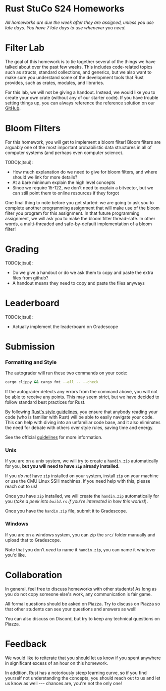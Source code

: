 # Rust StuCo S24 Homeworks

_All homeworks are due the week after they are assigned, unless you use late days._
_You have 7 late days to use whenever you need._


# Filter Lab

The goal of this homework is to tie together several of the things we have talked about over the
past few weeks. This includes code-related topics such as structs, standard collections, and
generics, but we also want to make sure you understand some of the development tools that Rust
provides, such as crates, modules, and libraries.

For this lab, we will not be giving a handout. Instead, we would like you to create your own crate
(without any of our starter code). If you have trouble setting things up, you can always reference
the reference solution on our [GitHub](todo_link).


# Bloom Filters

For this homework, you will get to implement a bloom filter! Bloom filters are arguably one of the
most important probabilistic data structures in all of computer systems (and perhaps even computer
science).

TODO(cjtsui):
- How much explanation do we need to give for bloom filters, and where should we link for more
details?
- At a bare minimum explain the high level concepts
- Since we require 15-122, we don't need to explain a bitvector, but we can still point them to
online resources if they forgot

One final thing to note before you get started: we are going to ask you to complete another
programming assignment that will make use of the bloom filter you program for this assignment.
In that future programming assignment, we will ask you to make the bloom filter thread-safe.
In other words, a multi-threaded and safe-by-default implementation of a bloom filter!


# Grading

TODO(cjtsui):
- Do we give a handout or do we ask them to copy and paste the extra files from github?
- A handout means they need to copy and paste the files anyways


# Leaderboard

TODO(cjtsui):
- Actually implement the leaderboard on Gradescope




# Submission

### Formatting and Style

The autograder will run these two commands on your code:

```sh
cargo clippy && cargo fmt --all -- --check
```

If the autograder detects any errors from the command above,
you will not be able to receive any points. This may seem strict, but we have decided to follow
standard best practices for Rust.

By following [Rust's style guidelines](https://doc.rust-lang.org/stable/style-guide/),
you ensure that anybody reading your code (who is familiar with Rust) will be
able to easily navigate your code. This can help with diving into an unfamiliar code base,
and it also eliminates the need for debate with others over style rules, saving time and energy.

See the official [guidelines](https://doc.rust-lang.org/stable/style-guide/) for more information.

### Unix

If you are on a unix system, we will try to create a `handin.zip` automatically for you,
**but you will need to have `zip` already installed**.

If you _do not_ have `zip` installed on your system,
install `zip` on your machine or use the CMU Linux SSH machines.
If you need help with this, please reach out to us!

Once you have `zip` installed, we will create the `handin.zip` automatically for you
(_take a peek into `build.rs` if you're interested in how this works!_).

Once you have the `handin.zip` file, submit it to Gradescope.

### Windows

If you are on a windows system, you can zip the `src/` folder manually
and upload that to Gradescope.

Note that you don't _need_ to name it `handin.zip`, you can name it whatever you'd like.

# Collaboration

In general, feel free to discuss homeworks with other students!
As long as you do not copy someone else's work, any communication is fair game.

All formal questions should be asked on Piazza. Try to discuss on Piazza so that
other students can see your questions and answers as well!

You can also discuss on Discord, but try to keep any technical questions on Piazza.

# Feedback

We would like to reiterate that you should let us know if you spent
anywhere in significant excess of an hour on this homework.

In addition, Rust has a notoriously steep learning curve,
so if you find yourself not understanding the concepts,
you should reach out to us and let us know as well ---
chances are, you're not the only one!

